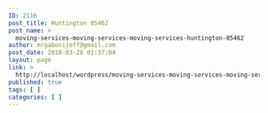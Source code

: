 ```yaml
---
ID: 2116
post_title: Huntington 05462
post_name: >
  moving-services-moving-services-moving-services-huntington-05462
author: mrgabonijeff@gmail.com
post_date: 2018-03-28 01:37:04
layout: page
link: >
  http://localhost/wordpress/moving-services-moving-services-moving-services-huntington-05462/
published: true
tags: [ ]
categories: [ ]
---
```

